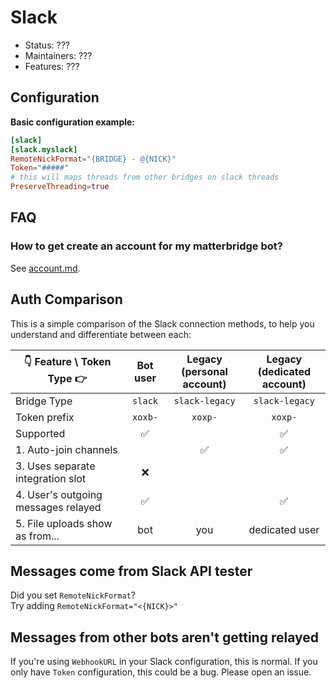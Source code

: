 # Slack

- Status: ???
- Maintainers: ???
- Features: ???

## Configuration

**Basic configuration example:**

```toml
[slack]
[slack.myslack]
RemoteNickFormat="{BRIDGE} - @{NICK}"
Token="#####"
# this will maps threads from other bridges on slack threads
PreserveThreading=true
```

## FAQ

### How to get create an account for my matterbridge bot?

See [account.md](account.md).

## Auth Comparison

This is a simple comparison of the Slack connection methods, to help you understand and differentiate between each:

| 👇 Feature \ Token Type 👉 | Bot user | Legacy<br/>(personal account) | Legacy<br/>(dedicated account) |
|---|:---:|:---:|:---:|
| Bridge Type | `slack` | `slack-legacy` | `slack-legacy` |
| Token prefix | `xoxb-` | `xoxp-` | `xoxp-` |
| Supported | ✅ |   | ✅ |
| 1. Auto-join channels |   | ✅ | ✅ |
| 3. Uses separate integration slot | :x: |   |   |
| 4. User's outgoing messages relayed | ✅ |   | ✅ |
| 5. File uploads show as from... | bot | you | dedicated user |# Slack

## Messages come from Slack API tester
Did you set `RemoteNickFormat`?    
Try adding `RemoteNickFormat="<{NICK}>"`

## Messages from other bots aren't getting relayed

If you're using `WebhookURL` in your Slack configuration, this is normal.
If you only have `Token` configuration, this could be a bug. Please open an issue.
